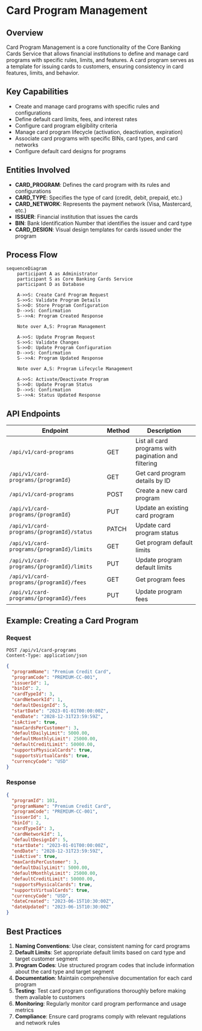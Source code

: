 # Card Program Management

## Overview

Card Program Management is a core functionality of the Core Banking Cards Service that allows financial institutions to define and manage card programs with specific rules, limits, and features. A card program serves as a template for issuing cards to customers, ensuring consistency in card features, limits, and behavior.

## Key Capabilities

- Create and manage card programs with specific rules and configurations
- Define default card limits, fees, and interest rates
- Configure card program eligibility criteria
- Manage card program lifecycle (activation, deactivation, expiration)
- Associate card programs with specific BINs, card types, and card networks
- Configure default card designs for programs

## Entities Involved

- **CARD_PROGRAM**: Defines the card program with its rules and configurations
- **CARD_TYPE**: Specifies the type of card (credit, debit, prepaid, etc.)
- **CARD_NETWORK**: Represents the payment network (Visa, Mastercard, etc.)
- **ISSUER**: Financial institution that issues the cards
- **BIN**: Bank Identification Number that identifies the issuer and card type
- **CARD_DESIGN**: Visual design templates for cards issued under the program

## Process Flow

```mermaid
sequenceDiagram
    participant A as Administrator
    participant S as Core Banking Cards Service
    participant D as Database

    A->>S: Create Card Program Request
    S->>S: Validate Program Details
    S->>D: Store Program Configuration
    D-->>S: Confirmation
    S-->>A: Program Created Response

    Note over A,S: Program Management

    A->>S: Update Program Request
    S->>S: Validate Changes
    S->>D: Update Program Configuration
    D-->>S: Confirmation
    S-->>A: Program Updated Response

    Note over A,S: Program Lifecycle Management

    A->>S: Activate/Deactivate Program
    S->>D: Update Program Status
    D-->>S: Confirmation
    S-->>A: Status Updated Response
```

## API Endpoints

| Endpoint | Method | Description |
|----------|--------|-------------|
| `/api/v1/card-programs` | GET | List all card programs with pagination and filtering |
| `/api/v1/card-programs/{programId}` | GET | Get card program details by ID |
| `/api/v1/card-programs` | POST | Create a new card program |
| `/api/v1/card-programs/{programId}` | PUT | Update an existing card program |
| `/api/v1/card-programs/{programId}/status` | PATCH | Update card program status |
| `/api/v1/card-programs/{programId}/limits` | GET | Get program default limits |
| `/api/v1/card-programs/{programId}/limits` | PUT | Update program default limits |
| `/api/v1/card-programs/{programId}/fees` | GET | Get program fees |
| `/api/v1/card-programs/{programId}/fees` | PUT | Update program fees |

## Example: Creating a Card Program

### Request

```
POST /api/v1/card-programs
Content-Type: application/json
```

```json
{
  "programName": "Premium Credit Card",
  "programCode": "PREMIUM-CC-001",
  "issuerId": 1,
  "binId": 2,
  "cardTypeId": 3,
  "cardNetworkId": 1,
  "defaultDesignId": 5,
  "startDate": "2023-01-01T00:00:00Z",
  "endDate": "2028-12-31T23:59:59Z",
  "isActive": true,
  "maxCardsPerCustomer": 3,
  "defaultDailyLimit": 5000.00,
  "defaultMonthlyLimit": 25000.00,
  "defaultCreditLimit": 50000.00,
  "supportsPhysicalCards": true,
  "supportsVirtualCards": true,
  "currencyCode": "USD"
}
```

### Response

```json
{
  "programId": 101,
  "programName": "Premium Credit Card",
  "programCode": "PREMIUM-CC-001",
  "issuerId": 1,
  "binId": 2,
  "cardTypeId": 3,
  "cardNetworkId": 1,
  "defaultDesignId": 5,
  "startDate": "2023-01-01T00:00:00Z",
  "endDate": "2028-12-31T23:59:59Z",
  "isActive": true,
  "maxCardsPerCustomer": 3,
  "defaultDailyLimit": 5000.00,
  "defaultMonthlyLimit": 25000.00,
  "defaultCreditLimit": 50000.00,
  "supportsPhysicalCards": true,
  "supportsVirtualCards": true,
  "currencyCode": "USD",
  "dateCreated": "2023-06-15T10:30:00Z",
  "dateUpdated": "2023-06-15T10:30:00Z"
}
```

## Best Practices

1. **Naming Conventions**: Use clear, consistent naming for card programs
2. **Default Limits**: Set appropriate default limits based on card type and target customer segment
3. **Program Codes**: Use structured program codes that include information about the card type and target segment
4. **Documentation**: Maintain comprehensive documentation for each card program
5. **Testing**: Test card program configurations thoroughly before making them available to customers
6. **Monitoring**: Regularly monitor card program performance and usage metrics
7. **Compliance**: Ensure card programs comply with relevant regulations and network rules
